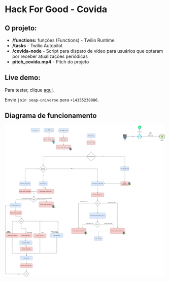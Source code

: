 # Hack For Good - Covida

## O projeto:
- **/functions:** funções (Functions) - Twilio Runtime
- **/tasks** - Twilio Autopilot
- **/covida-node** - Script para disparo de vídeo para usuários que optaram por receber atualizações periódicas
- **pitch_covida.mp4** - Pitch do projeto


## Live demo:

Para testar, clique [aqui](https://api.whatsapp.com/send?phone=+14155238886&text=join%20soap-universe).

Envie `join soap-universe` para `+14155238886`.

## Diagrama de funcionamento

![Diagrama](https://raw.githubusercontent.com/rafaeldefazio/hackforgood-covida/master/covida.jpg)
